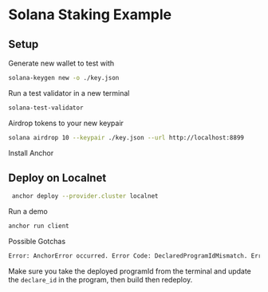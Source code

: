 # Solana Staking Example

## Setup

Generate new wallet to test with

```bash
solana-keygen new -o ./key.json
```

Run a test validator in a new terminal

```bash
solana-test-validator
```

Airdrop tokens to your new keypair

```bash
solana airdrop 10 --keypair ./key.json --url http://localhost:8899
```

Install Anchor

## Deploy on Localnet

```bash
 anchor deploy --provider.cluster localnet
```

Run a demo

```bash
anchor run client
```

Possible Gotchas

```bash
Error: AnchorError occurred. Error Code: DeclaredProgramIdMismatch. Error Number: 4100. Error Message: The declared program id does not match the actual program id.
```

Make sure you take the deployed programId from the terminal and update the `declare_id` in the program, then build then redeploy.

